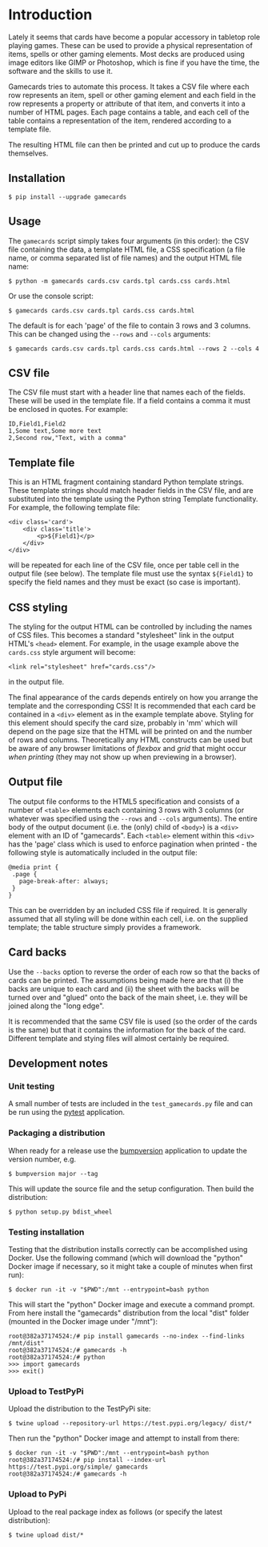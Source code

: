 # Introduction

Lately it seems that cards have become a popular accessory in tabletop role playing games. These can be used to provide a physical representation of items, spells or other gaming elements. Most decks are produced using image editors like GIMP or Photoshop, which is fine if you have the time, the software and the skills to use it. 

Gamecards tries to automate this process. It takes a CSV file where each row represents an item, spell or other gaming element and each field in the row represents a property or attribute of that item, and converts it into a number of HTML pages. Each page contains a table, and each cell of the table contains a representation of the item, rendered according to a template file.

The resulting HTML file can then be printed and cut up to produce the cards themselves.
 
## Installation

```
$ pip install --upgrade gamecards
```

## Usage

The `gamecards` script simply takes four arguments (in this order): the CSV file containing the data, a template HTML file, a CSS specification (a file name, or comma separated list of file names) and the output HTML file name:

```
$ python -m gamecards cards.csv cards.tpl cards.css cards.html
```

Or use the console script:

```
$ gamecards cards.csv cards.tpl cards.css cards.html
```

The default is for each 'page' of the file to contain 3 rows and 3 columns. This can be changed using the `--rows` and `--cols` arguments:

```
$ gamecards cards.csv cards.tpl cards.css cards.html --rows 2 --cols 4
```

## CSV file

The CSV file must start with a header line that names each of the fields. These will be used in the template file. If a field contains a comma it must be enclosed in quotes. For example:

```
ID,Field1,Field2
1,Some text,Some more text
2,Second row,"Text, with a comma"
```

## Template file

This is an HTML fragment containing standard Python template strings. These template strings should match header fields in the CSV file, and are substituted into the template using the Python string Template functionality. For example, the following template file:

```
<div class='card'>
    <div class='title'>
        <p>${Field1}</p>
    </div>
</div>
```

will be repeated for each line of the CSV file, once per table cell in the output file (see below). The template file must use the syntax `${Field1}` to specify the field names and they must be exact (so case is important).

## CSS styling

The styling for the output HTML can be controlled by including the names of CSS files. This becomes a standard "stylesheet" link in the output HTML's `<head>` element. For example, in the usage example above the `cards.css` style argument will become:

```
<link rel="stylesheet" href="cards.css"/>
```

in the output file.

The final appearance of the cards depends entirely on how you arrange the template and the corresponding CSS! It is recommended that each card be contained in a `<div>` element as in the example template above. Styling for this element should specify the card size, probably in 'mm' which will depend on the page size that the HTML will be printed on and the number of rows and columns. Theoretically any HTML constructs can be used but be aware of any browser limitations of *flexbox* and *grid* that might occur *when printing* (they may not show up when previewing in a browser).

## Output file

The output file conforms to the HTML5 specification and consists of a number of `<table>` elements each containing 3 rows with 3 columns (or whatever was specified using the `--rows` and `--cols` arguments). The entire body of the output document (i.e. the (only) child of `<body>`) is a `<div>` element with an ID of "gamecards". Each `<table>` element within this `<div>` has the 'page' class which is used to enforce pagination when printed - the following style is automatically included in the output file:

```
@media print {
 .page {
   page-break-after: always;
 }
}
```

This can be overridden by an included CSS file if required. It is generally assumed that all styling will be done within each cell, i.e. on the supplied template; the table structure simply provides a framework.

## Card backs

Use the `--backs` option to reverse the order of each row so that the backs of cards can be printed. The assumptions being made here are that (i) the backs are unique to each card and (ii) the sheet with the backs will be turned over and "glued" onto the back of the main sheet, i.e. they will be joined along the "long edge".

It is recommended that the same CSV file is used (so the order of the cards is the same) but that it contains the information for the back of the card. Different template and stying files will almost certainly be required.

## Development notes

### Unit testing

A small number of tests are included in the `test_gamecards.py` file and can be run using the [pytest](https://pypi.org/project/pytest/) application.

### Packaging a distribution

When ready for a release use the [bumpversion](https://pypi.org/project/bumpversion/) application to update the version number, e.g.

```
$ bumpversion major --tag
```

This will update the source file and the setup configuration. Then build the distribution:

```
$ python setup.py bdist_wheel
```

### Testing installation

Testing that the distribution installs correctly can be accomplished using Docker. Use the following command (which will download the "python" Docker image if necessary, so it might take a couple of minutes when first run):

```
$ docker run -it -v "$PWD":/mnt --entrypoint=bash python
```

This will start the "python" Docker image and execute a command prompt. From here install the "gamecards" distribution from the local "dist" folder (mounted in the Docker image under "/mnt"):

```
root@382a37174524:/# pip install gamecards --no-index --find-links /mnt/dist"
root@382a37174524:/# gamecards -h
root@382a37174524:/# python
>>> import gamecards
>>> exit()
```

### Upload to TestPyPi

Upload the distribution to the TestPyPi site:

```
$ twine upload --repository-url https://test.pypi.org/legacy/ dist/*
```

Then run the "python" Docker image and attempt to install from there:

```
$ docker run -it -v "$PWD":/mnt --entrypoint=bash python
root@382a37174524:/# pip install --index-url https://test.pypi.org/simple/ gamecards
root@382a37174524:/# gamecards -h
```

### Upload to PyPi

Upload to the real package index as follows (or specify the latest distribution):

```
$ twine upload dist/*
```
